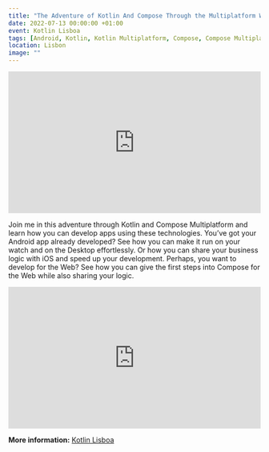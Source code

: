 ```yaml
---
title: "The Adventure of Kotlin And Compose Through the Multiplatform World"
date: 2022-07-13 00:00:00 +01:00
event: Kotlin Lisboa
tags: [Android, Kotlin, Kotlin Multiplatform, Compose, Compose Multiplatform, Talk]
location: Lisbon
image: ""
---
```


<div style="left: 0; width: 100%; height: 0; position: relative; padding-bottom: 56.1972%;">
	<iframe src="https://speakerdeck.com/player/44e642246e644aaa9d1e6f627fd1de60" style="border: 0; top: 0; left: 0; width: 100%; height: 100%; position: absolute;" allowfullscreen scrolling="no" allow="encrypted-media">
	</iframe>
</div>

Join me in this adventure through Kotlin and Compose Multiplatform and learn how you can develop apps using these technologies. You’ve got your Android app already developed? See how you can make it run on your watch and on the Desktop effortlessly. Or how you can share your business logic with iOS and speed up your development. Perhaps, you want to develop for the Web? See how you can give the first steps into Compose for the Web while also sharing your logic.

<div style="left: 0; width: 100%; height: 0; position: relative; padding-bottom: 56.1972%;">
	<iframe src="https://www.youtube.com/embed/Nqubnq1-CuU?autoplay=0&fs=0&t=2866s&iv_load_policy=3&showinfo=0" style="border: 0; top: 0; left: 0; width: 100%; height: 100%; position: absolute;" allowfullscreen scrolling="no" allow="encrypted-media">
	</iframe>
</div>


**More information:** <a href="https://www.meetup.com/kotlin-lisboa/events/286848420/" rel="noopener">Kotlin Lisboa</a>	